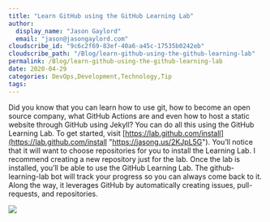 ```yaml
---
title: "Learn GitHub using the GitHub Learning Lab"
author: 
  display_name: "Jason Gaylord"
  email: "jason@jasongaylord.com"
cloudscribe_id: "9c6c2f69-83ef-40a6-a45c-17535b0242eb"
cloudscribe_path: "/Blog/learn-github-using-the-github-learning-lab"
permalink: /Blog/learn-github-using-the-github-learning-lab
date: 2020-04-29
categories: DevOps,Development,Technology,Tip
tags: 
---
```


Did you know that you can learn how to use git, how to become an open source company, what GitHub Actions are and even how to host a static website through GitHub using Jekyll? You can do all this using the GitHub Learning Lab. To get started, visit [https://lab.github.com/install](https://lab.github.com/install "https://jasong.us/2KJpL5G"). You’ll notice that it will want to choose repositories for you to install the Learning Lab. I recommend creating a new repository just for the lab. Once the lab is installed, you’ll be able to use the GitHub Learning Lab. The github-learning-lab bot will track your progress so you can always come back to it. Along the way, it leverages GitHub by automatically creating issues, pull-requests, and repositories.

![](https://cdn.jasongaylord.com/images/2020/04/29/GitHub-Learning-Lab.jpg)
